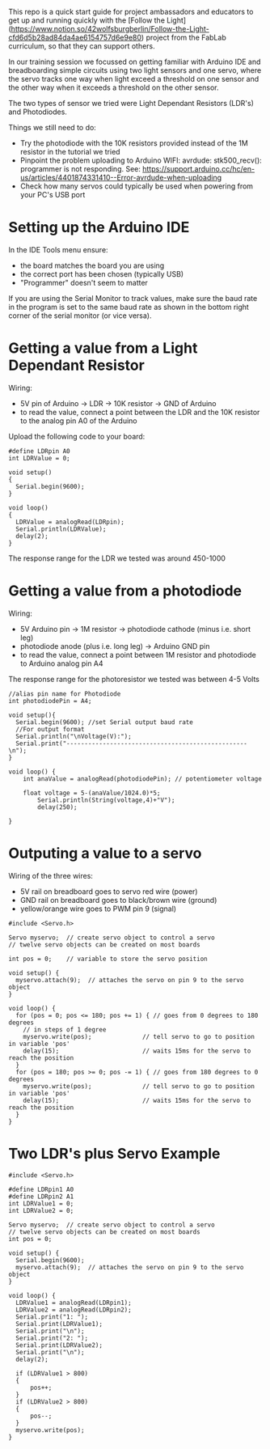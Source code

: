 This repo is a quick start guide for project ambassadors and educators to get up and running quickly with the [Follow the Light]
(https://www.notion.so/42wolfsburgberlin/Follow-the-Light-cfd6d5b28ad84da4ae6154757d6e9e80) project from the FabLab curriculum, so that they can support others.

In our training session we focussed on getting familiar with Arduino IDE and breadboarding simple circuits using two light sensors and one servo, where the servo tracks one way when light exceed a threshold on one sensor and the other way when it exceeds a threshold on the other sensor.

The two types of sensor we tried were Light Dependant Resistors (LDR's) and Photodiodes.

Things we still need to do:

- Try the photodiode with the 10K resistors provided instead of the 1M resistor in the tutorial we tried
- Pinpoint the problem uploading to Arduino WIFI: avrdude: stk500_recv(): programmer is not responding. See: https://support.arduino.cc/hc/en-us/articles/4401874331410--Error-avrdude-when-uploading
- Check how many servos could typically be used when powering from your PC's USB port

# Setting up the Arduino IDE

In the IDE Tools menu ensure:
- the board matches the board you are using
- the correct port has been chosen (typically USB)
- "Programmer" doesn't seem to matter

If you are using the Serial Monitor to track values, make sure the baud rate in the program is set to the same baud rate as shown in the bottom right corner of the serial monitor (or vice versa).

# Getting a value from a Light Dependant Resistor

Wiring:
- 5V pin of Arduino -> LDR -> 10K resistor -> GND of Arduino
- to read the value, connect a point between the LDR and the 10K resistor to the analog pin A0 of the Arduino

Upload the following code to your board:
```
#define LDRpin A0
int LDRValue = 0;

void setup()
{
  Serial.begin(9600);
}

void loop()
{
  LDRValue = analogRead(LDRpin);
  Serial.println(LDRValue);
  delay(2);
}
```

The response range for the LDR we tested was around 450-1000

# Getting a value from a photodiode

Wiring:
- 5V Arduino pin -> 1M resistor -> photodiode cathode (minus i.e. short leg)
- photodiode anode (plus i.e. long leg) -> Arduino GND pin
- to read the value, connect a point between 1M resistor and photodiode to Arduino analog pin A4

The response range for the photoresistor we tested was between 4-5 Volts

```
//alias pin name for Photodiode
int photodiodePin = A4;

void setup(){
  Serial.begin(9600); //set Serial output baud rate
  //For output format
  Serial.println("\nVoltage(V):");
  Serial.print("--------------------------------------------------\n");
}

void loop() {
    int anaValue = analogRead(photodiodePin); // potentiometer voltage

    float voltage = 5-(anaValue/1024.0)*5;
        Serial.println(String(voltage,4)+"V");
        delay(250);

}
```

# Outputing a value to a servo

Wiring of the three wires:
- 5V rail on breadboard goes to servo red wire (power)
- GND rail on breadboard goes to black/brown wire (ground)
- yellow/orange wire goes to PWM pin 9 (signal)

```
#include <Servo.h>

Servo myservo;  // create servo object to control a servo
// twelve servo objects can be created on most boards

int pos = 0;    // variable to store the servo position

void setup() {
  myservo.attach(9);  // attaches the servo on pin 9 to the servo object
}

void loop() {
  for (pos = 0; pos <= 180; pos += 1) { // goes from 0 degrees to 180 degrees
    // in steps of 1 degree
    myservo.write(pos);              // tell servo to go to position in variable 'pos'
    delay(15);                       // waits 15ms for the servo to reach the position
  }
  for (pos = 180; pos >= 0; pos -= 1) { // goes from 180 degrees to 0 degrees
    myservo.write(pos);              // tell servo to go to position in variable 'pos'
    delay(15);                       // waits 15ms for the servo to reach the position
  }
}
```

# Two LDR's plus Servo Example

```
#include <Servo.h>

#define LDRpin1 A0
#define LDRpin2 A1
int LDRValue1 = 0;
int LDRValue2 = 0;

Servo myservo;  // create servo object to control a servo
// twelve servo objects can be created on most boards
int pos = 0;

void setup() {
  Serial.begin(9600);
  myservo.attach(9);  // attaches the servo on pin 9 to the servo object
}

void loop() {
  LDRValue1 = analogRead(LDRpin1);
  LDRValue2 = analogRead(LDRpin2);
  Serial.print("1: ");
  Serial.print(LDRValue1);
  Serial.print("\n");  
  Serial.print("2: ");
  Serial.print(LDRValue2);
  Serial.print("\n"); 
  delay(2);

  if (LDRValue1 > 800)
  {
      pos++;
  }
  if (LDRValue2 > 800)
  {
      pos--;
  }
  myservo.write(pos);
}
```